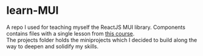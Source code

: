 # learn-MUI

A repo I used for teaching myself the ReactJS MUI library. Components contains files with a single lesson from [this course](https://www.youtube.com/playlist?list=PLC3y8-rFHvwh-K9mDlrrcDywl7CeVL2rO).    
The projects folder holds the miniprojects which I decided to build along the way to deepen and solidify my skills.
